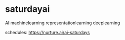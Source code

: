 # saturdayai
AI
machinelearning
representationlearning
deeplearning

schedules:
https://nurture.ai/ai-saturdays
